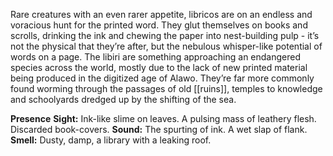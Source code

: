 Rare creatures with an even rarer appetite, libricos are on an endless and voracious hunt for the printed word. They glut themselves on books and scrolls, drinking the ink and chewing the paper into nest-building pulp - it’s not the physical that they’re after, but
the nebulous whisper-like potential of words on a page. The libiri are something approaching an endangered species across the world, mostly due to the lack of new printed material being produced in the digitized age of Alawo. They’re far more commonly found worming through the passages of old [[ruins]], temples to knowledge and schoolyards dredged up by the shifting of the sea.

**Presence**
**Sight:** Ink-like slime on leaves. A pulsing mass of
leathery flesh. Discarded book-covers.
**Sound:** The spurting of ink. A wet slap of flank.
**Smell:** Dusty, damp, a library with a leaking roof.
